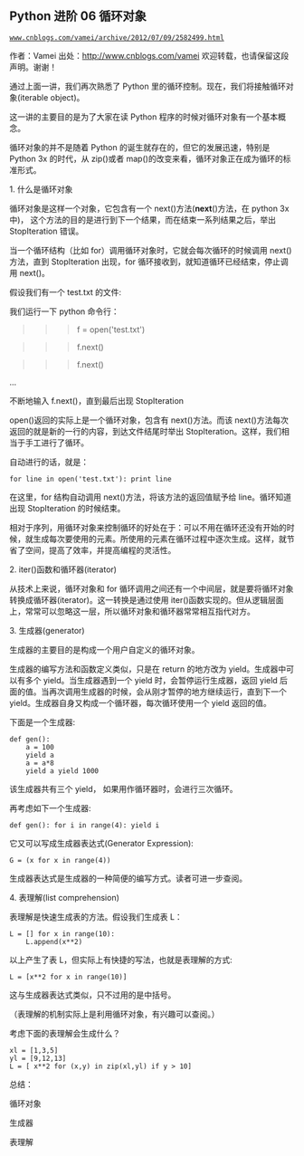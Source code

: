 ## Python 进阶 06 循环对象

[`www.cnblogs.com/vamei/archive/2012/07/09/2582499.html`](http://www.cnblogs.com/vamei/archive/2012/07/09/2582499.html)

作者：Vamei 出处：http://www.cnblogs.com/vamei 欢迎转载，也请保留这段声明。谢谢！

通过上面一讲，我们再次熟悉了 Python 里的循环控制。现在，我们将接触循环对象(iterable object)。

这一讲的主要目的是为了大家在读 Python 程序的时候对循环对象有一个基本概念。

循环对象的并不是随着 Python 的诞生就存在的，但它的发展迅速，特别是 Python 3x 的时代，从 zip()或者 map()的改变来看，循环对象正在成为循环的标准形式。

1\. 什么是循环对象

循环对象是这样一个对象，它包含有一个 next()方法(__next__()方法，在 python 3x 中)， 这个方法的目的是进行到下一个结果，而在结束一系列结果之后，举出 StopIteration 错误。

当一个循环结构（比如 for）调用循环对象时，它就会每次循环的时候调用 next()方法，直到 StopIteration 出现，for 循环接收到，就知道循环已经结束，停止调用 next()。

假设我们有一个 test.txt 的文件:

我们运行一下 python 命令行：

>>> f = open('test.txt')

>>> f.next()

>>> f.next()

...

不断地输入 f.next()，直到最后出现 StopIteration

open()返回的实际上是一个循环对象，包含有 next()方法。而该 next()方法每次返回的就是新的一行的内容，到达文件结尾时举出 StopIteration。这样，我们相当于手工进行了循环。

自动进行的话，就是：

```
for line in open('test.txt'): print line

```

在这里，for 结构自动调用 next()方法，将该方法的返回值赋予给 line。循环知道出现 StopIteration 的时候结束。

相对于序列，用循环对象来控制循环的好处在于：可以不用在循环还没有开始的时候，就生成每次要使用的元素。所使用的元素在循环过程中逐次生成。这样，就节省了空间，提高了效率，并提高编程的灵活性。

2\. iter()函数和循环器(iterator)

从技术上来说，循环对象和 for 循环调用之间还有一个中间层，就是要将循环对象转换成循环器(iterator)。这一转换是通过使用 iter()函数实现的。但从逻辑层面上，常常可以忽略这一层，所以循环对象和循环器常常相互指代对方。

3\. 生成器(generator)

生成器的主要目的是构成一个用户自定义的循环对象。

生成器的编写方法和函数定义类似，只是在 return 的地方改为 yield。生成器中可以有多个 yield。当生成器遇到一个 yield 时，会暂停运行生成器，返回 yield 后面的值。当再次调用生成器的时候，会从刚才暂停的地方继续运行，直到下一个 yield。生成器自身又构成一个循环器，每次循环使用一个 yield 返回的值。

下面是一个生成器:

```
def gen():
    a = 100
    yield a
    a = a*8
    yield a yield 1000

```

该生成器共有三个 yield， 如果用作循环器时，会进行三次循环。

再考虑如下一个生成器:

```
def gen(): for i in range(4): yield i

```

它又可以写成生成器表达式(Generator Expression):

```
G = (x for x in range(4))

```

生成器表达式是生成器的一种简便的编写方式。读者可进一步查阅。

4\. 表理解(list comprehension)

表理解是快速生成表的方法。假设我们生成表 L：

```
L = [] for x in range(10):
    L.append(x**2)

```

以上产生了表 L，但实际上有快捷的写法，也就是表理解的方式:

```
L = [x**2 for x in range(10)]

```

这与生成器表达式类似，只不过用的是中括号。

（表理解的机制实际上是利用循环对象，有兴趣可以查阅。）

考虑下面的表理解会生成什么？

```
xl = [1,3,5]
yl = [9,12,13]
L = [ x**2 for (x,y) in zip(xl,yl) if y > 10]

```

总结：

循环对象

生成器

表理解